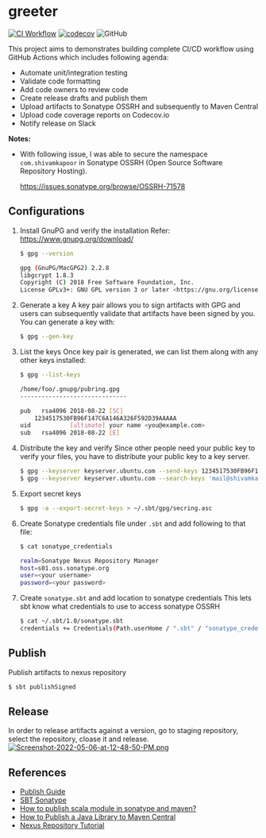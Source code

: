 # greeter

[![CI Workflow](https://github.com/iamsmkr/greeter/actions/workflows/ci.yml/badge.svg)](https://github.com/iamsmkr/greeter/actions/workflows/ci.yml)
[![codecov](https://codecov.io/gh/iamsmkr/greeter/branch/main/graph/badge.svg?token=01E1X7VC4I)](https://codecov.io/gh/iamsmkr/greeter)
![GitHub](https://img.shields.io/github/license/iamsmkr/greeter)

This project aims to demonstrates building complete CI/CD workflow using GitHub Actions which includes following agenda:
- Automate unit/integration testing
- Validate code formatting
- Add code owners to review code
- Create release drafts and publish them
- Upload artifacts to Sonatype OSSRH and subsequently to Maven Central
- Upload code coverage reports on Codecov.io
- Notify release on Slack

**Notes:**

- With following issue, I was able to secure the namespace `com.shivamkapoor` in Sonatype OSSRH (Open Source Software Repository Hosting).

    https://issues.sonatype.org/browse/OSSRH-71578
    

## Configurations
1. Install GnuPG and verify the installation
    Refer: https://www.gnupg.org/download/
    ```sh
    $ gpg --version

    gpg (GnuPG/MacGPG2) 2.2.8
    libgcrypt 1.8.3
    Copyright (C) 2018 Free Software Foundation, Inc.
    License GPLv3+: GNU GPL version 3 or later <https://gnu.org/licenses/gpl.html>
    ```

2. Generate a key
    A key pair allows you to sign artifacts with GPG and users can subsequently validate that artifacts have been signed by you. You can generate a key with:
    ```sh
    $ gpg --gen-key
    ```

3. List the keys
    Once key pair is generated, we can list them along with any other keys installed:
    ```sh
    $ gpg --list-keys

    /home/foo/.gnupg/pubring.gpg
    ------------------------------

    pub   rsa4096 2018-08-22 [SC]
        1234517530FB96F147C6A146A326F592D39AAAAA
    uid           [ultimate] your name <you@example.com>
    sub   rsa4096 2018-08-22 [E]
    ```

4. Distribute the key and verify
    Since other people need your public key to verify your files, you have to distribute your public key to a key server.
    ```sh
    $ gpg --keyserver keyserver.ubuntu.com --send-keys 1234517530FB96F147C6A146A326F592D39AAAAA
    $ gpg --keyserver keyserver.ubuntu.com --search-keys 'mail@shivamkapoor.com'
    ```

5. Export secret keys
    ```sh
    $ gpg -a --export-secret-keys > ~/.sbt/gpg/secring.asc
    ```

6. Create Sonatype credentials file under `.sbt` and add following to that file:
    ```sh
    $ cat sonatype_credentials

    realm=Sonatype Nexus Repository Manager
    host=s01.oss.sonatype.org
    user=<your username>
    password=<your password>
    ```

7. Create `sonatype.sbt` and add location to sonatype credentials 
    This lets sbt know what credentials to use to access sonatype OSSRH
    ```sh
    $ cat ~/.sbt/1.0/sonatype.sbt
    credentials += Credentials(Path.userHome / ".sbt" / "sonatype_credentials")
    ```

## Publish
Publish artifacts to nexus repository
```sh
$ sbt publishSigned
```

## Release
In order to release artifacts against a version, go to staging repository, select the repository, cloase it and release.
[![Screenshot-2022-05-06-at-12-48-50-PM.png](https://i.postimg.cc/8PHzDSHF/Screenshot-2022-05-06-at-12-48-50-PM.png)](https://postimg.cc/MvnSbggx)

## References
- [Publish Guide](https://central.sonatype.org/publish/publish-guide/)
- [SBT Sonatype](https://www.scala-sbt.org/1.x/docs/Using-Sonatype.html)
- [How to publish scala module in sonatype and maven?](https://stackoverflow.com/questions/57072002/how-to-publish-scala-module-in-sonatype-and-maven)
- [How to Publish a Java Library to Maven Central](https://www.youtube.com/watch?v=bxP9IuJbcDQ&ab_channel=Recursive)
- [Nexus Repository Tutorial](https://www.youtube.com/watch?v=yZFvJEygn_g&ab_channel=Intellipaat)
